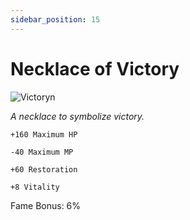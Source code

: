```yaml
---
sidebar_position: 15
---
```


# Necklace of Victory

![Victoryn](https://vwiki.valorserver.com/api/item/picture/necklace%20of%20victory)

<i>A necklace to symbolize victory.</i>

    +160 Maximum HP 
    
    -40 Maximum MP
    
    +60 Restoration
    
    +8 Vitality
    
Fame Bonus: 6%
